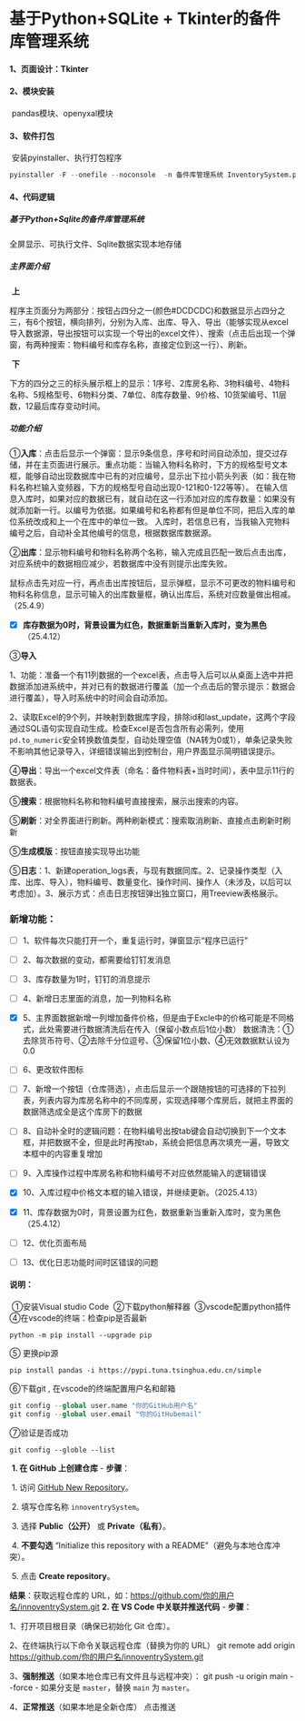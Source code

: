 # 基于Python+SQLite + Tkinter的备件库管理系统	

#### 1、页面设计：Tkinter

#### 2、模块安装

​	pandas模块、openyxal模块

#### 3、软件打包

​	安装pyinstaller、执行打包程序

```python
pyinstaller -F --onefile --noconsole  -n 备件库管理系统 InventorySystem.py	
```
#### 4、代码逻辑
   ##### 基于Python+Sqlite的备件库管理系统
   全屏显示、可执行文件、Sqlite数据实现本地存储
   ##### 主界面介绍
​	**上**         

​	程序主页面分为两部分：按钮占四分之一(颜色#DCDCDC)和数据显示占四分之三，有6个按钮，横向排列，分别为入库、出库、导入、导出（能够实现从excel导入数据源，导出按钮可以实现一个导出的excel文件）、搜索（点击后出现一个弹窗，有两种搜索：物料编号和库存名称，直接定位到这一行）、刷新。

​	**下**

​	下方的四分之三的标头展示框上的显示：1序号、2库房名称、3物料编号、4物料名称、5规格型号、6物料分类、7单位、8库存数量、9价格、10货架编号、11层数，12最后库存变动时间。



##### 功能介绍

①**入库**：点击后显示一个弹窗：显示9条信息，序号和时间自动添加，提交过存储，并在主页面进行展示。重点功能：当输入物料名称时，下方的规格型号文本框，能够自动出现数据库中已有的对应编号，显示出下拉小箭头列表（如：我在物料名称栏输入变频器，下方的规格型号自动出现0-121和0-122等等）。
    在输入信息入库时，如果对应的数据已有，就自动在这一行添加对应的库存数量：如果没有就添加新一行。以编号为依据。如果编号和名称都有但是单位不同，把后入库的单位系统改成和上一个在库中的单位一致。
    入库时，若信息已有，当我输入完物料编号之后，自动补全其他编号的信息，根据数据库数据源。

②**出库**：显示物料编号和物料名称两个名称，输入完成且匹配一致后点击出库，对应系统中的数据相应减少，若数据库中没有则提示出库失败。

   鼠标点击先对应一行，再点击出库按钮后，显示弹框，显示不可更改的物料编号和物料名称信息，显示可输入的出库数量框，确认出库后，系统对应数量做出相减。（25.4.9）

- [x] ​    **库存数据为0时，背景设置为红色，数据重新当重新入库时，变为黑色**（25.4.12）

③**导入**

​	1、功能：准备一个有11列数据的一个excel表，点击导入后可以从桌面上选中并把数据添加进系统中，并对已有的数据进行覆盖（加一个点击后的警示提示：数据会进行覆盖），导入时系统中的时间会自动添加。

​	2、读取Excel的9个列，并映射到数据库字段，排除id和last_update，这两个字段通过SQL语句实现自动生成。检查Excel是否包含所有必需列，使用`pd.to_numeric`安全转换数值类型，自动处理空值（NA转为0或1），单条记录失败不影响其他记录导入，详细错误输出到控制台，用户界面显示简明错误提示。

④**导出**：导出一个excel文件表（命名：备件物料表+当时时间），表中显示11行的数据表。

⑤**搜索**：根据物料名称和物料编号直接搜索，展示出搜索的内容。

⑤**刷新**：对全界面进行刷新。两种刷新模式：搜索取消刷新、直接点击刷新时刷新

⑤**生成模版**：按钮直接实现导出功能

⑤**日志**：1、新建operation_logs表，与现有数据同库。2、记录操作类型（入库、出库、导入），物料编号、数量变化、操作时间、操作人（未涉及，以后可以考虑加）。3、展示方式：点击日志按钮弹出独立窗口，用Treeview表格展示。

### 新增功能：

- [ ] 1、软件每次只能打开一个，重复运行时，弹窗显示“程序已运行”
- [ ] 2、每次数据的变动，都需要给钉钉发消息
- [ ] 3、库存数量为1时，钉钉的消息提示
- [ ] 4、新增日志里面的消息，加一列物料名称
- [x] 5、主界面数据新增一列增加备件价格，但是由于Excle中的价格可能是不同格式，此处需要进行数据清洗后在传入（保留小数点后1位小数）
  数据清洗：①去除货币符号、②去除千分位逗号、③保留1位小数、④无效数据默认设为0.0
- [ ] 6、更改软件图标
- [ ] 7、新增一个按钮（仓库筛选），点击后显示一个跟随按钮的可选择的下拉列表，列表内容为库房名称中的不同库房，实现选择哪个库房后，就把主界面的数据筛选成全是这个库房下的数据
- [ ] 8、自动补全时的逻辑问题：在物料编号出按tab键会自动切换到下一个文本框，并把数据不全，但是此时再按tab，系统会把信息再次填充一遍，导致文本框中的内容重复增加
- [ ] 9、入库操作过程中库房名称和物料编号不对应依然能输入的逻辑错误
- [x] 10、入库过程中价格文本框的输入错误，并继续更新。（2025.4.13）
- [x] 11、库存数据为0时，背景设置为红色，数据重新当重新入库时，变为黑色（25.4.12）
- [ ] 12、优化页面布局
- [ ] 13、优化日志功能时间时区错误的问题


#### 说明：

​    ①安装Visual studio Code
​    ②下载python解释器
​    ③vscode配置python插件
​    ④在vscode的终端：检查pip是否最新 

```
python -m pip install --upgrade pip
```

 ⑤ 更换pip源

```
pip install pandas -i https://pypi.tuna.tsinghua.edu.cn/simple
```

 ⑥下载git , 在vscode的终端配置用户名和邮箱

```python
git config --global user.name "你的GitHub用户名"       
git config --global user.email "你的GitHubemail"  
```

 ⑦验证是否成功 

```
git config --globle --list
```

​    **1. 在 GitHub 上创建仓库**
   \- **步骤**：

​     1. 访问 [GitHub New Repository](https://github.com/new)。

​     2. 填写仓库名称 `innoventrySystem`。

​     3. 选择 **Public（公开）** 或 **Private（私有）**。

​     4. **不要勾选** “Initialize this repository with a README”（避免与本地仓库冲突）。

​     5. 点击 **Create repository**。



   **结果**：获取远程仓库的 URL，如：https://github.com/你的用户名/innoventrySystem.git
 **2. 在 VS Code 中关联并推送代码**
   \- **步骤**：

1、打开项目根目录（确保已初始化 Git 仓库）。

2、在终端执行以下命令关联远程仓库（替换为你的 URL）
git remote add origin https://github.com/你的用户名/innoventrySystem.git

3、**强制推送**（如果本地仓库已有文件且与远程冲突）：
git push -u origin main --force
\- 如果分支是 `master`，替换 `main` 为 `master`。

4、**正常推送**（如果本地是全新仓库）
	点击推送


